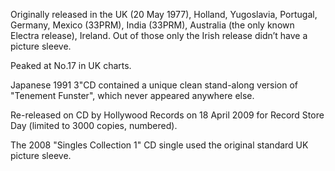Originally released in the UK (20 May 1977), Holland, Yugoslavia, Portugal, Germany, Mexico (33PRM), India (33PRM), Australia (the only known Electra release), Ireland. Out of those only the Irish release didn’t have a picture sleeve.

Peaked at No.17 in UK charts.

Japanese 1991 3"CD contained a unique clean stand-along version of "Tenement Funster", which never appeared anywhere else.

Re-released on CD by Hollywood Records on 18 April 2009 for Record Store Day (limited to 3000 copies, numbered).

The 2008 "Singles Collection 1" CD single used the original standard UK picture sleeve.
